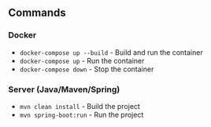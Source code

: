 ## Commands
### Docker
- `docker-compose up --build` - Build and run the container
- `docker-compose up` - Run the container
- `docker-compose down` - Stop the container

### Server (Java/Maven/Spring)
- `mvn clean install` - Build the project
- `mvn spring-boot:run` - Run the project
